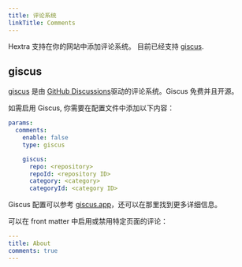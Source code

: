 ```yaml
---
title: 评论系统
linkTitle: Comments
---
```


Hextra 支持在你的网站中添加评论系统。
目前已经支持 [giscus](https://giscus.app/).

<!--more-->

## giscus

[giscus](https://giscus.app/) 是由 [GitHub Discussions](https://docs.github.com/en/discussions)驱动的评论系统。Giscus 免费并且开源。

如需启用 Giscus, 你需要在配置文件中添加以下内容：

```yaml {filename="hugo.yaml"}
params:
  comments:
    enable: false
    type: giscus

    giscus:
      repo: <repository>
      repoId: <repository ID>
      category: <category>
      categoryId: <category ID>
```

Giscus 配置可以参考 [giscus.app](https://giscus.app/)，还可以在那里找到更多详细信息。

可以在 front matter 中启用或禁用特定页面的评论：

```yaml {filename="content/docs/about.md"}
---
title: About
comments: true
---
```
